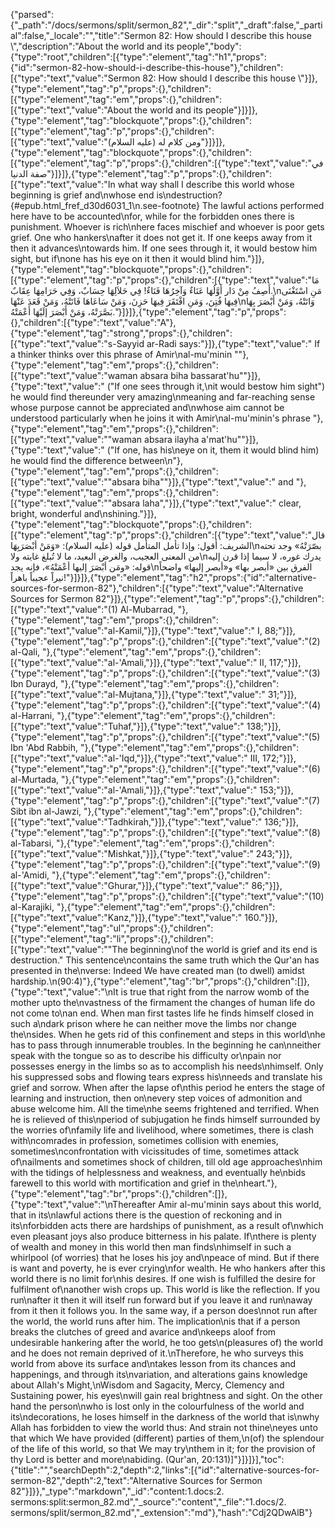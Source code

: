 {"parsed":{"_path":"/docs/sermons/split/sermon_82","_dir":"split","_draft":false,"_partial":false,"_locale":"","title":"Sermon 82:  How should I describe this house \\","description":"About the world and its people","body":{"type":"root","children":[{"type":"element","tag":"h1","props":{"id":"sermon-82-how-should-i-describe-this-house"},"children":[{"type":"text","value":"Sermon 82:  How should I describe this house \\"}]},{"type":"element","tag":"p","props":{},"children":[{"type":"element","tag":"em","props":{},"children":[{"type":"text","value":"About the world and its people"}]}]},{"type":"element","tag":"blockquote","props":{},"children":[{"type":"element","tag":"p","props":{},"children":[{"type":"text","value":"ومن كلام له (عليه السلام)"}]}]},{"type":"element","tag":"blockquote","props":{},"children":[{"type":"element","tag":"p","props":{},"children":[{"type":"text","value":"في صفة الدنيا"}]}]},{"type":"element","tag":"p","props":{},"children":[{"type":"text","value":"In what way shall I describe this world whose beginning is grief and\nwhose end is\ndestruction?{#epub.html_fref_d30d6031_1\n.see-footnote} The lawful actions performed here have to be accounted\nfor, while for the forbidden ones there is punishment. Whoever is rich\nhere faces mischief and whoever is poor gets grief. One who hankers\nafter it does not get it. If one keeps away from it then it advances\ntowards him. If one sees through it, it would bestow him sight, but if\none has his eye on it then it would blind him."}]},{"type":"element","tag":"blockquote","props":{},"children":[{"type":"element","tag":"p","props":{},"children":[{"type":"text","value":"مَا أَصِفُ مِنْ دَار أَوَّلُهَا عَنَاءٌ وَآخِرُهَا فَنَاءٌ! فِي حَلاَلِهَا حِسَابٌ، وَفِي حَرَامِهَا عِقَابٌ.\nمَنِ اسْتَغْنَى فِيهَا فُتِنَ، وَمَنِ افْتَقَرَ فِيهَا حَزِنَ، وَمَنْ سَاعَاهَا فَاتَتْهُ، وَمَنْ قَعَدَ عَنْهَا\nوَاتَتْهُ، وَمَنْ أَبْصَرَ بِهَا بَصَّرَتْهُ، وَمَنْ أَبْصَرَ إلَيْهَا أَعْمَتْهُ."}]}]},{"type":"element","tag":"p","props":{},"children":[{"type":"text","value":"A"},{"type":"element","tag":"strong","props":{},"children":[{"type":"text","value":"s-Sayyid ar-Radi says:"}]},{"type":"text","value":" If a thinker thinks over this phrase of Amir\nal-mu'minin \""},{"type":"element","tag":"em","props":{},"children":[{"type":"text","value":"waman absara biha bassarat'hu\""}]},{"type":"text","value":" (\"If one sees through it,\nit would bestow him sight\") he would find thereunder very amazing\nmeaning and far-reaching sense whose purpose cannot be appreciated and\nwhose aim cannot be understood particularly when he joins it with Amir\nal-mu'minin's phrase "},{"type":"element","tag":"em","props":{},"children":[{"type":"text","value":"\"waman absara ilayha a'mat'hu\""}]},{"type":"text","value":" (\"If one, has his\neye on it, them it would blind him) he would find the difference between\n"},{"type":"element","tag":"em","props":{},"children":[{"type":"text","value":"\"absara biha\""}]},{"type":"text","value":" and "},{"type":"element","tag":"em","props":{},"children":[{"type":"text","value":"\"absara laha\","}]},{"type":"text","value":" clear, bright, wonderful and\nshining."}]},{"type":"element","tag":"blockquote","props":{},"children":[{"type":"element","tag":"p","props":{},"children":[{"type":"text","value":"قال الشريف: أقول: وإذا تأمل المتأمل قوله (عليه السلام): «وَمَنْ أبْصَرَبِهَا\nبصّرَتْهُ» وجد تحته من المعنى العجيب، والغرض البعيد، ما لا تُبلغ غايته ولا\nيدرك غوره، لا سيما إذا قرن إليه قوله: «ومَن أبْصَرَ إليها أعْمَتْهُ»، فإنه يجد\nالفرق بين «أبصر بها» و«أبصر إليها» واضحاً نيراً عجيباً باهراً!"}]}]},{"type":"element","tag":"h2","props":{"id":"alternative-sources-for-sermon-82"},"children":[{"type":"text","value":"Alternative Sources for Sermon 82"}]},{"type":"element","tag":"p","props":{},"children":[{"type":"text","value":"(1) Al-Mubarrad, "},{"type":"element","tag":"em","props":{},"children":[{"type":"text","value":"al-Kamil,"}]},{"type":"text","value":" I, 88;"}]},{"type":"element","tag":"p","props":{},"children":[{"type":"text","value":"(2) al-Qali, "},{"type":"element","tag":"em","props":{},"children":[{"type":"text","value":"al-'Amali,"}]},{"type":"text","value":" II, 117;"}]},{"type":"element","tag":"p","props":{},"children":[{"type":"text","value":"(3) Ibn Durayd, "},{"type":"element","tag":"em","props":{},"children":[{"type":"text","value":"al-Mujtana,"}]},{"type":"text","value":" 31;"}]},{"type":"element","tag":"p","props":{},"children":[{"type":"text","value":"(4) al-Harrani, "},{"type":"element","tag":"em","props":{},"children":[{"type":"text","value":"Tuhaf,"}]},{"type":"text","value":" 138;"}]},{"type":"element","tag":"p","props":{},"children":[{"type":"text","value":"(5) Ibn 'Abd Rabbih, "},{"type":"element","tag":"em","props":{},"children":[{"type":"text","value":"al-'Iqd,"}]},{"type":"text","value":" III, 172;"}]},{"type":"element","tag":"p","props":{},"children":[{"type":"text","value":"(6) al-Murtada, "},{"type":"element","tag":"em","props":{},"children":[{"type":"text","value":"al-'Amali,"}]},{"type":"text","value":" 153;"}]},{"type":"element","tag":"p","props":{},"children":[{"type":"text","value":"(7) Sibt ibn al-Jawzi, "},{"type":"element","tag":"em","props":{},"children":[{"type":"text","value":"Tadhkirah,"}]},{"type":"text","value":" 136;"}]},{"type":"element","tag":"p","props":{},"children":[{"type":"text","value":"(8) al-Tabarsi, "},{"type":"element","tag":"em","props":{},"children":[{"type":"text","value":"Mishkat,"}]},{"type":"text","value":" 243;"}]},{"type":"element","tag":"p","props":{},"children":[{"type":"text","value":"(9) al-'Amidi, "},{"type":"element","tag":"em","props":{},"children":[{"type":"text","value":"Ghurar,"}]},{"type":"text","value":" 86;"}]},{"type":"element","tag":"p","props":{},"children":[{"type":"text","value":"(10) al-Karajiki, "},{"type":"element","tag":"em","props":{},"children":[{"type":"text","value":"Kanz,"}]},{"type":"text","value":" 160."}]},{"type":"element","tag":"ul","props":{},"children":[{"type":"element","tag":"li","props":{},"children":[{"type":"text","value":"\"The beginning\nof the world is grief and its end is destruction.\" This sentence\ncontains the same truth which the Qur'an has presented in the\nverse: Indeed We have created man (to dwell) amidst hardship.\n(90:4)"},{"type":"element","tag":"br","props":{},"children":[]},{"type":"text","value":"\nIt is true that right from the narrow womb of the mother upto the\nvastness of the firmament the changes of human life do not come to\nan end. When man first tastes life he finds himself closed in such a\ndark prison where he can neither move the limbs nor change the\nsides. When he gets rid of this confinement and steps in this world\nhe has to pass through innumerable troubles. In the beginning he can\nneither speak with the tongue so as to describe his difficulty or\npain nor possesses energy in the limbs so as to accomplish his needs\nhimself. Only his suppressed sobs and flowing tears express his\nneeds and translate his grief and sorrow. When after the lapse of\nthis period he enters the stage of learning and instruction, then on\nevery step voices of admonition and abuse welcome him. All the time\nhe seems frightened and terrified. When he is relieved of this\nperiod of subjugation he finds himself surrounded by the worries of\nfamily life and livelihood, where sometimes, there is clash with\ncomrades in profession, sometimes collision with enemies, sometimes\nconfrontation with vicissitudes of time, sometimes attack of\nailments and sometimes shock of children, till old age approaches\nhim with the tidings of helplessness and weakness, and eventually he\nbids farewell to this world with mortification and grief in the\nheart."},{"type":"element","tag":"br","props":{},"children":[]},{"type":"text","value":"\nThereafter Amir al-mu'minin says about this world, that in its\nlawful actions there is the question of reckoning and in its\nforbidden acts there are hardships of punishment, as a result of\nwhich even pleasant joys also produce bitterness in his palate. If\nthere is plenty of wealth and money in this world then man finds\nhimself in such a whirlpool (of worries) that he loses his joy and\npeace of mind. But if there is want and poverty, he is ever crying\nfor wealth. He who hankers after this world there is no limit for\nhis desires. If one wish is fulfilled the desire for fulfilment of\nanother wish crops up. This world is like the reflection. If you run\nafter it then it will itself run forward but if you leave it and run\naway from it then it follows you. In the same way, if a person does\nnot run after the world, the world runs after him. The implication\nis that if a person breaks the clutches of greed and avarice and\nkeeps aloof from undesirable hankering after the world, he too gets\n(pleasures of) the world and he does not remain deprived of it.\nTherefore, he who surveys this world from above its surface and\ntakes lesson from its chances and happenings, and through its\nvariation, and alterations gains knowledge about Allah's Might,\nWisdom and Sagacity, Mercy, Clemency and Sustaining power, his eyes\nwill gain real brightness and sight. On the other hand the person\nwho is lost only in the colourfulness of the world and its\ndecorations, he loses himself in the darkness of the world that is\nwhy Allah has forbidden to view the world thus: And strain not thine\neyes unto that which We have provided (different) parties of them,\n(of) the splendour of the life of this world, so that We may try\nthem in it; for the provision of thy Lord is better and more\nabiding. (Qur'an, 20:131)]"}]}]}],"toc":{"title":"","searchDepth":2,"depth":2,"links":[{"id":"alternative-sources-for-sermon-82","depth":2,"text":"Alternative Sources for Sermon 82"}]}},"_type":"markdown","_id":"content:1.docs:2. sermons:split:sermon_82.md","_source":"content","_file":"1.docs/2. sermons/split/sermon_82.md","_extension":"md"},"hash":"Cdj2QDwAlB"}